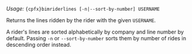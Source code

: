 *Usage:* `{cpfx}bimriderlines [-n|--sort-by-number] USERNAME`

Returns the lines ridden by the rider with the given `USERNAME`.

A rider's lines are sorted alphabetically by company and line number by default. Passing `-n` or `--sort-by-number` sorts them by number of rides in descending order instead.
